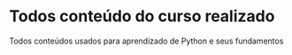 # Todos conteúdo do curso realizado
 Todos conteúdos usados para aprendizado de Python e seus fundamentos 
